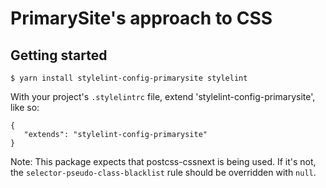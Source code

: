 # PrimarySite's approach to CSS

## Getting started

    $ yarn install stylelint-config-primarysite stylelint

With your project's `.stylelintrc` file, extend 'stylelint-config-primarysite',
like so:

    {
       "extends": "stylelint-config-primarysite"
    }

Note: This package expects that postcss-cssnext is being used. If it's not, the
`selector-pseudo-class-blacklist` rule should be overridden with `null`.
